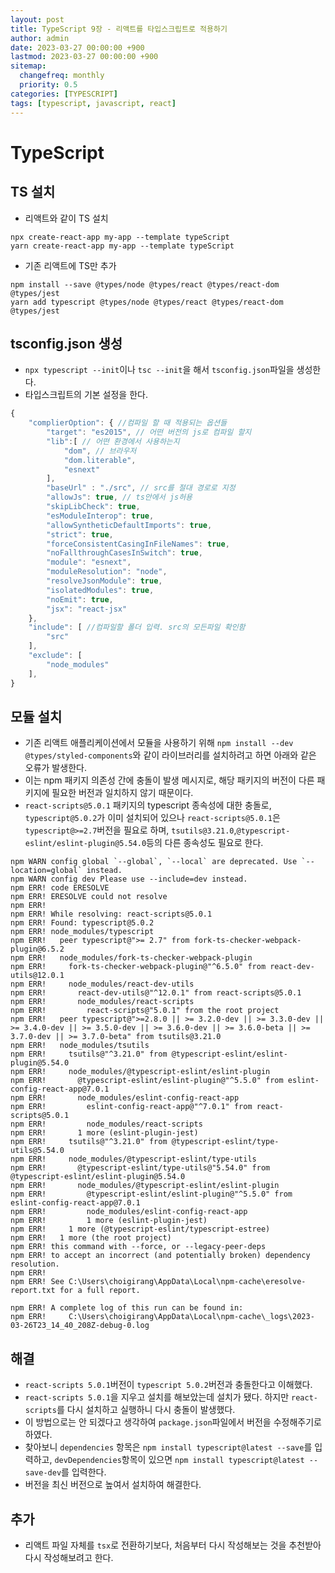 ```yaml
---
layout: post
title: TypeScript 9장 - 리액트를 타입스크립트로 적용하기
author: admin
date: 2023-03-27 00:00:00 +900
lastmod: 2023-03-27 00:00:00 +900
sitemap:
  changefreq: monthly
  priority: 0.5
categories: [TYPESCRIPT]
tags: [typescript, javascript, react]
---
```


# TypeScript

## TS 설치

- 리액트와 같이 TS 설치

```node
npx create-react-app my-app --template typeScript
yarn create-react-app my-app --template typeScript
```

- 기존 리액트에 TS만 추가

```node
npm install --save @types/node @types/react @types/react-dom @types/jest
yarn add typescript @types/node @types/react @types/react-dom @types/jest
```

## tsconfig.json 생성

- `npx typescript --init`이나 `tsc --init`을 해서 `tsconfig.json`파일을 생성한다.
- 타입스크립트의 기본 설정을 한다.

```ts
{
    "complierOption": { //컴파일 할 때 적용되는 옵션들
        "target": "es2015", // 어떤 버전의 js로 컴파일 할지
        "lib":[ // 어떤 환경에서 사용하는지
            "dom", // 브라우저
            "dom.literable",
            "esnext"
        ],
        "baseUrl" : "./src", // src를 절대 경로로 지정
        "allowJs": true, // ts안에서 js허용
        "skipLibCheck": true,
        "esModuleInterop": true,
        "allowSyntheticDefaultImports": true,
        "strict": true,
        "forceConsistentCasingInFileNames": true,
        "noFallthroughCasesInSwitch": true,
        "module": "esnext",
        "moduleResolution": "node",
        "resolveJsonModule": true,
        "isolatedModules": true,
        "noEmit": true,
        "jsx": "react-jsx"
    },
    "include": [ //컴파일할 폴더 입력. src의 모든파일 확인함
        "src"
    ],
    "exclude": [
        "node_modules"
    ],
}
```

## 모듈 설치

- 기존 리액트 애플리케이션에서 모듈을 사용하기 위해 `npm install --dev @types/styled-components`와 같이 라이브러리를 설치하려고 하면 아래와 같은 오류가 발생한다.
- 이는 npm 패키지 의존성 간에 충돌이 발생 메시지로, 해당 패키지의 버전이 다른 패키지에 필요한 버전과 일치하지 않기 때문이다.
- `react-scripts@5.0.1` 패키지의 typescript 종속성에 대한 충돌로, `typescript@5.0.2`가 이미 설치되어 있으나 `react-scripts@5.0.1`은 `typescript@>=2.7`버전을 필요로 하며, `tsutils@3.21.0`,`@typescript-eslint/eslint-plugin@5.54.0`등의 다른 종속성도 필요로 한다.

```node
npm WARN config global `--global`, `--local` are deprecated. Use `--location=global` instead.
npm WARN config dev Please use --include=dev instead.
npm ERR! code ERESOLVE
npm ERR! ERESOLVE could not resolve
npm ERR!
npm ERR! While resolving: react-scripts@5.0.1
npm ERR! Found: typescript@5.0.2
npm ERR! node_modules/typescript
npm ERR!   peer typescript@">= 2.7" from fork-ts-checker-webpack-plugin@6.5.2
npm ERR!   node_modules/fork-ts-checker-webpack-plugin
npm ERR!     fork-ts-checker-webpack-plugin@"^6.5.0" from react-dev-utils@12.0.1
npm ERR!     node_modules/react-dev-utils
npm ERR!       react-dev-utils@"^12.0.1" from react-scripts@5.0.1
npm ERR!       node_modules/react-scripts
npm ERR!         react-scripts@"5.0.1" from the root project
npm ERR!   peer typescript@">=2.8.0 || >= 3.2.0-dev || >= 3.3.0-dev || >= 3.4.0-dev || >= 3.5.0-dev || >= 3.6.0-dev || >= 3.6.0-beta || >= 3.7.0-dev || >= 3.7.0-beta" from tsutils@3.21.0
npm ERR!   node_modules/tsutils
npm ERR!     tsutils@"^3.21.0" from @typescript-eslint/eslint-plugin@5.54.0
npm ERR!     node_modules/@typescript-eslint/eslint-plugin
npm ERR!       @typescript-eslint/eslint-plugin@"^5.5.0" from eslint-config-react-app@7.0.1
npm ERR!       node_modules/eslint-config-react-app
npm ERR!         eslint-config-react-app@"^7.0.1" from react-scripts@5.0.1
npm ERR!         node_modules/react-scripts
npm ERR!       1 more (eslint-plugin-jest)
npm ERR!     tsutils@"^3.21.0" from @typescript-eslint/type-utils@5.54.0
npm ERR!     node_modules/@typescript-eslint/type-utils
npm ERR!       @typescript-eslint/type-utils@"5.54.0" from @typescript-eslint/eslint-plugin@5.54.0
npm ERR!       node_modules/@typescript-eslint/eslint-plugin
npm ERR!         @typescript-eslint/eslint-plugin@"^5.5.0" from eslint-config-react-app@7.0.1
npm ERR!         node_modules/eslint-config-react-app
npm ERR!         1 more (eslint-plugin-jest)
npm ERR!     1 more (@typescript-eslint/typescript-estree)
npm ERR!   1 more (the root project)
npm ERR! this command with --force, or --legacy-peer-deps
npm ERR! to accept an incorrect (and potentially broken) dependency resolution.
npm ERR!
npm ERR! See C:\Users\choigirang\AppData\Local\npm-cache\eresolve-report.txt for a full report.

npm ERR! A complete log of this run can be found in:
npm ERR!     C:\Users\choigirang\AppData\Local\npm-cache\_logs\2023-03-26T23_14_40_208Z-debug-0.log
```

## 해결

- `react-scripts 5.0.1`버전이 `typescript 5.0.2`버전과 충돌한다고 이해했다.
- `react-scripts 5.0.1`을 지우고 설치를 해보았는데 설치가 됐다. 하지만 `react-scripts`를 다시 설치하고 실행하니 다시 충돌이 발생했다.
- 이 방법으로는 안 되겠다고 생각하여 `package.json`파일에서 버전을 수정해주기로 하였다.
- 찾아보니 `dependencies` 항목은 `npm install typescript@latest --save`를 입력하고, `devDependencies`항목이 있으면 `npm install typescript@latest --save-dev`를 입력한다.
- 버전을 최신 버전으로 높여서 설치하여 해결한다.

## 추가

- 리액트 파일 자체를 `tsx`로 전환하기보다, 처음부터 다시 작성해보는 것을 추천받아 다시 작성해보려고 한다.
